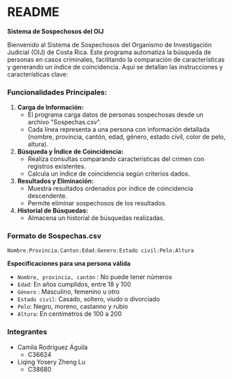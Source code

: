 # README

**Sistema de Sospechosos del OIJ**

Bienvenido al Sistema de Sospechosos del Organismo de Investigación Judicial (OIJ) de Costa Rica. Este programa automatiza la búsqueda de personas en casos criminales, facilitando la comparación de características y generando un índice de coincidencia. Aquí se detallan las instrucciones y características clave:

### **Funcionalidades Principales:**

1. **Carga de Información:**
    - El programa carga datos de personas sospechosas desde un archivo "Sospechas.csv".
    - Cada línea representa a una persona con información detallada (nombre, provincia, cantón, edad, género, estado civil, color de pelo, altura).
2. **Búsqueda y Índice de Coincidencia:**
    - Realiza consultas comparando características del crimen con registros existentes.
    - Calcula un índice de coincidencia según criterios dados.
3. **Resultados y Eliminación:**
    - Muestra resultados ordenados por índice de coincidencia descendente.
    - Permite eliminar sospechosos de los resultados.
4. **Historial de Búsquedas:**
    - Almacena un historial de búsquedas realizadas.

### Formato de Sospechas.csv

```java
Nombre;Provincia;Canton;Edad;Genero;Estado civil;Pelo;Altura
```

**Especificaciones para una persona válida**

- `Nombre, provincia, cantón` : No puede tener números
- `Edad`: En años cumplidos, entre 18 y 100
- `Género` : Masculino, femenino u otro
- `Estado civil`: Casado, soltero, viudo o divorciado
- `Pelo`: Negro, moreno, castanno y rubio
- `Altura`: En centímetros de 100 a 200

### Integrantes

- Camila Rodríguez Águila
    - C36624
- Liqing Yosery Zheng Lu
    - C38680